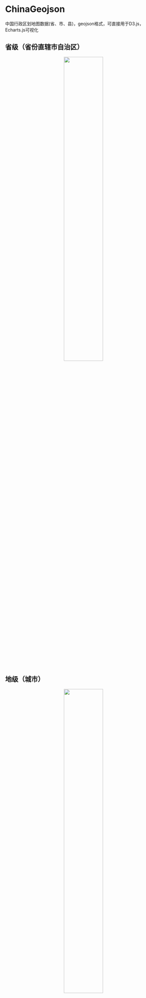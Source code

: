# ChinaGeojson
中国行政区划地图数据(省、市、县)，geojson格式，可直接用于D3.js，Echarts.js可视化

## 省级（省份直辖市自治区）

<p align="center">
<img src="./images/省.png" width="50%" />
</p>

## 地级（城市）

<p align="center">
<img src="./images/市.png" width="50%" />
</p>

## 县级（区县）

<p align="center">
<img src="./images/县.png" width="50%" />
</p>

*内容来源于互联网，仅供学习研究，禁止用于非法用途*

*only for study and research, ban for illegal purposes*
